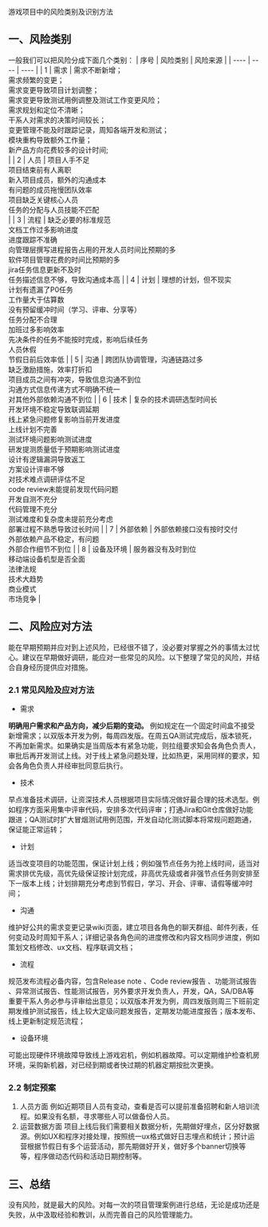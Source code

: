 游戏项目中的风险类别及识别方法

## 一、风险类别
一般我们可以把风险分成下面几个类别：
|  序号   | 风险类别  | 风险来源 |
|  ----  | ----  | ---- |
| 1  | 需求 | 需求不断新增；<br> 需求频繁的变更；<br>需求变更导致项目计划调整；<br>需求变更导致测试用例调整及测试工作变更风险；<br>需求规划和定位不清晰；<br>干系人对需求的决策时间较长；<br>变更管理不能及时跟踪记录，周知各端开发和测试；<br>模块重构导致额外工作量；<br>新产品方向花费较多的设计时间;<br> |
| 2  | 人员 | 项目人手不足<br> 项目结束前有人离职<br> 新入项目成员，额外的沟通成本<br>有问题的成员拖慢团队效率<br>项目缺乏关键核心人员<br>任务的分配与人员技能不匹配<br> |
| 3  | 流程 | 缺乏必要的标准规范<br>文档工作过多影响进度<br>进度跟踪不准确<br>向管理层撰写进程报告占用的开发人员时间比预期的多<br>软件项目管理花费的时间比预期的多<br>jira任务信息更新不及时<br>任务描述信息不够，导致沟通成本高 |
| 4  | 计划 | 理想的计划，但不现实<br>计划有遗漏了P0任务<br>工作量大于估算数<br>没有预留缓冲时间（学习、评审、分享等）<br>任务分配不合理<br>加班过多影响效率<br>先决条件的任务不能按时完成，影响后续任务<br>人员休假<br>节假日前后效率低 |
| 5  | 沟通 | 跨团队协调管理，沟通链路过多<br>缺乏激励措施，效率打折扣<br>项目成员之间有冲突，导致信息沟通不到位<br>沟通方式信息传递方式不明确不统一<br>对其他外部依赖沟通不到位 |
| 6  | 技术 | 复杂的技术调研选型时间长<br>开发环境不稳定导致联调延期<br>线上紧急问题修复影响当前开发进度<br>上线计划不完善<br>测试环境问题影响测试进度<br> 研发提测质量低于预期影响测试进度<br>设计有逻辑漏洞导致返工<br>方案设计评审不够<br>对技术难点调研评估不足<br>code review未能提前发现代码问题<br>开发自测不充分<br>代码管理不充分<br>测试难度和复杂度未提前充分考虑<br>部署过程不熟悉导致过长时间 |
| 7  | 外部依赖 | 外部依赖接口没有按时交付<br>外部依赖产品不稳定，有问题<br>外部合作细节不到位 |
| 8  | 设备及环境 | 服务器没有及时到位<br>移动端设备机型是否全面<br>法律法规<br>技术大趋势<br>商业模式<br>市场竞争 |

## 二、风险应对方法
能在早期预期并应对到上述风险，已经很不错了，没必要对掌握之外的事情太过忧心。建议在早期做好调研，能应对一些常见的风险。以下整理了常见的风险，并结合自身经历提供应对措施。
### 2.1 常见风险及应对方法
- 需求

**明确用户需求和产品方向，减少后期的变动。** 例如规定在一个固定时间盒不接受新增需求；以双版本开发为例，每周四发版。在周五QA测试完成后，版本锁死，不再加新需求。如果确实是当周版本有紧急功能，则拉组要求知会各角色负责人，审批后再开发测试上线。对于线上紧急问题处理，比如热更，采用同样的要求，知会各角色负责人并经审批同意后执行。
- 技术

早点准备技术调研，让资深技术人员根据项目实际情况做好最合理的技术选型。例如程序方面采用集中评审代码，安排多次代码评审；打通Jira和Git仓库做好功能跟进；QA测试时扩大冒烟测试用例范围，开发自动化测试脚本将常规问题跑通，保证能正常运转；
- 计划

适当改变项目的功能范围，保证计划上线；例如强节点任务为抢上线时间，适当对需求排优先级，高优先级保证按计划完成，非高优先级或者非强节点任务则安排至下一版本上线；计划排期充分考虑到节假日，学习、开会、评审、请假等缓冲时间；
- 沟通

维护好公共的需求变更记录wiki页面，建立项目各角色的聊天群组、邮件列表，任何变动及时周知干系人；详细记录各角色间的进度修改和内容文档同步进度，例如策划文档修改、ux文档、程序联调文档；
- 流程

规范发布流程必备内容，包含Release note 、Code review报告 、功能测试报告 、异常测试报告、性能测试报告，另外要求开发负责人，开发，QA，SA/DBA等重要干系人务必参与评审给出意见；以双版本开发为例，周四发版则周三下班前定期发维护测试报告，线上较大定级问题发报告，定期发功能进度报告；版本发布、线上更新制定规范流程；
- 设备环境

可能出现硬件环境故障导致线上游戏宕机，例如机器故障。可以定期维护检查机房环境，采购新机器，对已经到期或者快过期的机器定期按批次更换。

### 2.2 制定预案
1. 人员方面
例如近期项目人员有变动，查看是否可以提前准备招聘和新人培训流程。如果没有名额，寻求哪些人可以做备份人员。
2. 运营数据方面
项目上线后我们需要相关数据分析，先期做好埋点，区分好数据源。例如UX和程序对接处理，按照统一ux格式做好日志埋点和统计；预计运营根据节假日有多个运营活动，那先期做好开关，做好多个banner切换等等，程序做动态代码和活动日期控制等。


## 三、总结
没有风险，就是最大的风险。对每一次的项目管理案例进行总结，无论是成功还是失败，从中汲取经验和教训，从而完善自己的风险管理能力。

